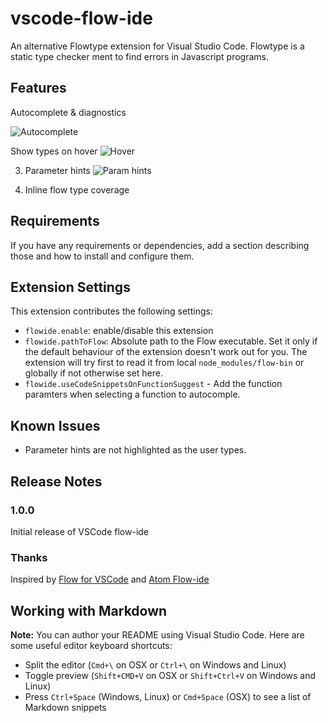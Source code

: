 # vscode-flow-ide

An alternative Flowtype extension for Visual Studio Code. Flowtype is a static type checker
ment to find errors in Javascript programs.

## Features

Autocomplete & diagnostics

![Autocomplete](img/autocomplete-diagnostic.gif)

Show types on hover
![Hover](img/hover.gif)

3. Parameter hints
![Param hints](img/param-hints.gif)

4. Inline flow type coverage


## Requirements

If you have any requirements or dependencies, add a section describing those and how to install and configure them.

## Extension Settings
This extension contributes the following settings:

* `flowide.enable`: enable/disable this extension
* `flowide.pathToFlow`: Absolute path to the Flow executable. Set it only if the default behaviour of the extension
doesn't work out for you. The extension will try first
to read it from local `node_modules/flow-bin` or globally if not otherwise set here.
* `flowide.useCodeSnippetsOnFunctionSuggest` - Add the function paramters when selecting a function
to autocomple.

## Known Issues

* Parameter hints are not highlighted as the user types.

## Release Notes

### 1.0.0

Initial release of VSCode flow-ide

### Thanks
Inspired by [Flow for VSCode](https://github.com/flowtype/flow-for-vscode) and [Atom Flow-ide]( https://github.com/steelbrain/flow-ide )
## Working with Markdown

**Note:** You can author your README using Visual Studio Code.  Here are some useful editor keyboard shortcuts:

* Split the editor (`Cmd+\` on OSX or `Ctrl+\` on Windows and Linux)
* Toggle preview (`Shift+CMD+V` on OSX or `Shift+Ctrl+V` on Windows and Linux)
* Press `Ctrl+Space` (Windows, Linux) or `Cmd+Space` (OSX) to see a list of Markdown snippets
